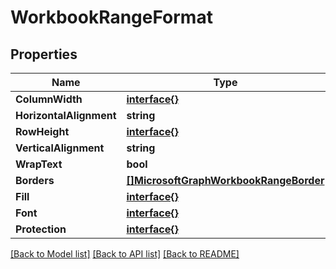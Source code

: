 # WorkbookRangeFormat

## Properties

Name | Type | Description | Notes
------------ | ------------- | ------------- | -------------
**ColumnWidth** | [**interface{}**](.md) |  | [optional] 
**HorizontalAlignment** | **string** |  | [optional] 
**RowHeight** | [**interface{}**](.md) |  | [optional] 
**VerticalAlignment** | **string** |  | [optional] 
**WrapText** | **bool** |  | [optional] 
**Borders** | [**[]MicrosoftGraphWorkbookRangeBorder**](microsoft.graph.workbookRangeBorder.md) |  | [optional] 
**Fill** | [**interface{}**](.md) |  | [optional] 
**Font** | [**interface{}**](.md) |  | [optional] 
**Protection** | [**interface{}**](.md) |  | [optional] 

[[Back to Model list]](../README.md#documentation-for-models) [[Back to API list]](../README.md#documentation-for-api-endpoints) [[Back to README]](../README.md)


